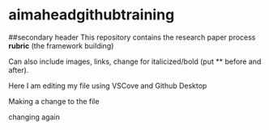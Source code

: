# aimaheadgithubtraining

##secondary header
This repository contains the research paper process **rubric** (the framework building) 

Can also include images, links, change for italicized/bold (put ** before and after).

Here I am editing my file using VSCove and Github Desktop

Making a change to the file

changing again
